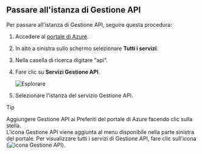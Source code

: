 ## <a name="navigate-to-your-apim-instance"></a>Passare all'istanza di Gestione API

Per passare all'istanza di Gestione API, seguire questa procedura:

1. Accedere al [portale di Azure](https://portal.azure.com). 
2. In alto a sinistra sullo schermo selezionare **Tutti i servizi**.  
3. Nella casella di ricerca digitare "api".
4. Fare clic su **Servizi Gestione API**.

    ![Esplorare](./media/api-management-navigate-to-instance/navigate-to-api-management-services.png)

5. Selezionare l'istanza del servizio Gestione API.

>[!TIP]
>Aggiungere Gestione API ai Preferiti del portale di Azure facendo clic sulla stella. <br/>L'icona Gestione API viene aggiunta al menu disponibile nella parte sinistra del portale. Per visualizzare tutti i servizi di Gestione API, fare clic sull'icona (![icona Gestione API](./media/api-management-navigate-to-instance/apim-icon.png)).
 


